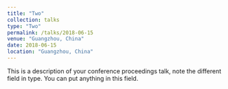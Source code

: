 ```yaml
---
title: "Two"
collection: talks
type: "Two"
permalink: /talks/2018-06-15
venue: "Guangzhou, China"
date: 2018-06-15
location: "Guangzhou, China"
---
```


This is a description of your conference proceedings talk, note the different field in type. You can put anything in this field.
